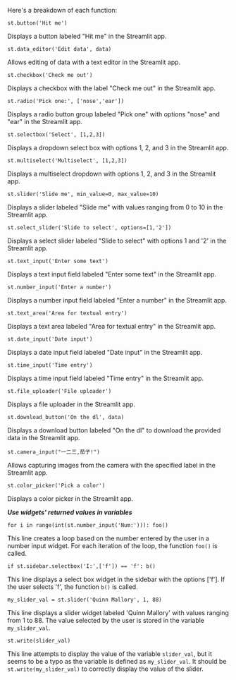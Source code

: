 Here's a breakdown of each function:

    st.button('Hit me')
    
 Displays a button labeled "Hit me" in the Streamlit app.

    st.data_editor('Edit data', data)

 Allows editing of data with a text editor in the Streamlit app.

    st.checkbox('Check me out')
    
Displays a checkbox with the label "Check me out" in the Streamlit app.

    st.radio('Pick one:', ['nose','ear'])
 Displays a radio button group labeled "Pick one" with options "nose" and "ear" in the Streamlit app.

    st.selectbox('Select', [1,2,3])
 Displays a dropdown select box with options 1, 2, and 3 in the Streamlit app.

    st.multiselect('Multiselect', [1,2,3])
Displays a multiselect dropdown with options 1, 2, and 3 in the Streamlit app.

    st.slider('Slide me', min_value=0, max_value=10)
Displays a slider labeled "Slide me" with values ranging from 0 to 10 in the Streamlit app.

    st.select_slider('Slide to select', options=[1,'2'])
Displays a select slider labeled "Slide to select" with options 1 and '2' in the Streamlit app.

    st.text_input('Enter some text')

Displays a text input field labeled "Enter some text" in the Streamlit app.

    st.number_input('Enter a number')
    
Displays a number input field labeled "Enter a number" in the Streamlit app.

    st.text_area('Area for textual entry')
    
Displays a text area labeled "Area for textual entry" in the Streamlit app.

    st.date_input('Date input')

Displays a date input field labeled "Date input" in the Streamlit app.

    st.time_input('Time entry')
    
Displays a time input field labeled "Time entry" in the Streamlit app.

    st.file_uploader('File uploader')

Displays a file uploader in the Streamlit app.

    st.download_button('On the dl', data)
    
Displays a download button labeled "On the dl" to download the provided data in the Streamlit app.

    st.camera_input("一二三,茄子!") 
    
 Allows capturing images from the camera with the specified label in the Streamlit app.

    st.color_picker('Pick a color')
Displays a color picker in the Streamlit app.

***Use widgets' returned values in variables***

    for i in range(int(st.number_input('Num:'))): foo()
    
This line creates a loop based on the number entered by the user in a number input widget. For each iteration of the loop, the function `foo()` is called.

    if st.sidebar.selectbox('I:',['f']) == 'f': b()
    
This line displays a select box widget in the sidebar with the options ['f']. If the user selects 'f', the function `b()` is called.

    my_slider_val = st.slider('Quinn Mallory', 1, 88)
 This line displays a slider widget labeled 'Quinn Mallory' with values ranging from 1 to 88. The value selected by the user is stored in the variable `my_slider_val`.

    st.write(slider_val)
    
 This line attempts to display the value of the variable `slider_val`, but it seems to be a typo as the variable is defined as `my_slider_val`. It should be `st.write(my_slider_val)` to correctly display the value of the slider.